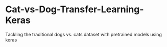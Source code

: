 # Cat-vs-Dog-Transfer-Learning-Keras
Tackling the traditional dogs vs. cats dataset with pretrained models using keras
